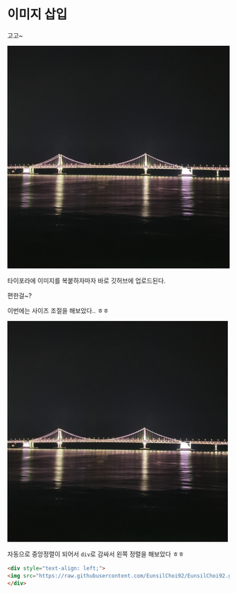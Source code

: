 # 이미지 삽입

고고~

![KakaoTalk_20191228_054921108](https://raw.githubusercontent.com/EunsilChoi92/EunsilChoi92.github.io/main/assets/images/KakaoTalk_20191228_054921108.jpg)

타이포라에 이미지를 복붙하자마자 바로 깃허브에 업로드된다.

편한걸~?





이번에는 사이즈 조절을 해보았다.. ㅎㅎ

<div style="text-align: left;">
<img src="https://raw.githubusercontent.com/EunsilChoi92/EunsilChoi92.github.io/main/assets/images/KakaoTalk_20191228_054921108.jpg" width="500px">
</div>


자동으로 중앙정렬이 되어서 `div`로 감싸서 왼쪽 정렬을 해보았다 ㅎㅎ

```html
<div style="text-align: left;">
<img src="https://raw.githubusercontent.com/EunsilChoi92/EunsilChoi92.github.io/main/assets/images/KakaoTalk_20191228_054921108.jpg" width="500px">
</div>
```


